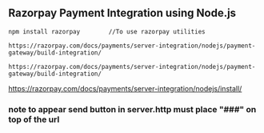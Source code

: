 ## Razorpay Payment Integration using Node.js

`npm install razorpay        //To use razorpay utilities`

`https://razorpay.com/docs/payments/server-integration/nodejs/payment-gateway/build-integration/`

`https://razorpay.com/docs/payments/server-integration/nodejs/payment-gateway/build-integration/`

https://razorpay.com/docs/payments/server-integration/nodejs/install/

### note to appear send button in server.http must place "###" on top of the url
